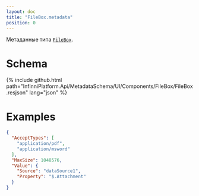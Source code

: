 ```yaml
---
layout: doc
title: "FileBox.metadata"
position: 0
---
```


Метаданные типа [`FileBox`](../).

# Schema

{% include github.html path="InfinniPlatform.Api/MetadataSchema/UI/Components/FileBox/FileBox.resjson" lang="json" %}

# Examples

```json
{
  "AcceptTypes": [
    "application/pdf",
    "application/msword"
  ],
  "MaxSize": 1048576,
  "Value": {
    "Source": "dataSource1",
    "Property": "$.Attachment"
  }
}
```
